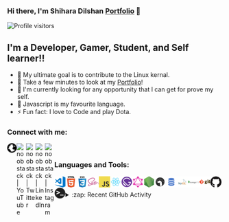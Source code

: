### Hi there, I'm Shihara Dilshan [Portfolio] 👋
![Profile visitors](https://visitor-badge.glitch.me/badge?page_id=shiharadilshan.visitor-badge)

## I'm a Developer, Gamer, Student, and Self learner!!

- 🌱 My ultimate goal is to contribute to the Linux kernal.
- 🔭 Take a few minutes to look at my [Portfolio]!
- 👯 I'm currently looking for any opportunity that I can get for prove my self.
- 🥅 Javascript is my favourite language.
- ⚡ Fun fact: I love to Code and play Dota.

### Connect with me:

[<img align="left" alt="noobstack" width="22px" src="https://raw.githubusercontent.com/iconic/open-iconic/master/svg/globe.svg" />][website]
[<img align="left" alt="noobstack | YouTube" width="22px" src="https://cdn.jsdelivr.net/npm/simple-icons@v3/icons/youtube.svg" />][website]
[<img align="left" alt="noobstack | Twitter" width="22px" src="https://cdn.jsdelivr.net/npm/simple-icons@v3/icons/twitter.svg" />][website]
[<img align="left" alt="noobstack | LinkedIn" width="22px" src="https://cdn.jsdelivr.net/npm/simple-icons@v3/icons/linkedin.svg" />][linkedin]
[<img align="left" alt="noobstack | Instagram" width="22px" src="https://cdn.jsdelivr.net/npm/simple-icons@v3/icons/instagram.svg" />][instagram]

<br />

### Languages and Tools:

[<img align="left" alt="Visual Studio Code" width="26px" src="https://raw.githubusercontent.com/github/explore/80688e429a7d4ef2fca1e82350fe8e3517d3494d/topics/visual-studio-code/visual-studio-code.png" />][vscode]
[<img align="left" alt="HTML5" width="26px" src="https://raw.githubusercontent.com/github/explore/80688e429a7d4ef2fca1e82350fe8e3517d3494d/topics/html/html.png" />][vscode]
[<img align="left" alt="CSS3" width="26px" src="https://raw.githubusercontent.com/github/explore/80688e429a7d4ef2fca1e82350fe8e3517d3494d/topics/css/css.png" />][vscode]
[<img align="left" alt="Sass" width="26px" src="https://raw.githubusercontent.com/github/explore/80688e429a7d4ef2fca1e82350fe8e3517d3494d/topics/sass/sass.png" />][vscode]
[<img align="left" alt="JavaScript" width="26px" src="https://raw.githubusercontent.com/github/explore/80688e429a7d4ef2fca1e82350fe8e3517d3494d/topics/javascript/javascript.png" />][vscode]
[<img align="left" alt="React" width="26px" src="https://raw.githubusercontent.com/github/explore/80688e429a7d4ef2fca1e82350fe8e3517d3494d/topics/react/react.png" />][vscode]
[<img align="left" alt="Gatsby" width="26px" src="https://raw.githubusercontent.com/github/explore/e94815998e4e0713912fed477a1f346ec04c3da2/topics/gatsby/gatsby.png" />][vscode]
[<img align="left" alt="GraphQL" width="26px" src="https://raw.githubusercontent.com/github/explore/80688e429a7d4ef2fca1e82350fe8e3517d3494d/topics/graphql/graphql.png" />][vscode]
[<img align="left" alt="Node.js" width="26px" src="https://raw.githubusercontent.com/github/explore/80688e429a7d4ef2fca1e82350fe8e3517d3494d/topics/nodejs/nodejs.png" />][vscode]
[<img align="left" alt="Deno" width="26px" src="https://raw.githubusercontent.com/github/explore/361e2821e2dea67711cde99c9c40ed357061cf27/topics/deno/deno.png" />][vscode]
[<img align="left" alt="SQL" width="26px" src="https://raw.githubusercontent.com/github/explore/80688e429a7d4ef2fca1e82350fe8e3517d3494d/topics/sql/sql.png" />][vscode]
[<img align="left" alt="MySQL" width="26px" src="https://raw.githubusercontent.com/github/explore/80688e429a7d4ef2fca1e82350fe8e3517d3494d/topics/mysql/mysql.png" />][vscode]
[<img align="left" alt="MongoDB" width="26px" src="https://raw.githubusercontent.com/github/explore/80688e429a7d4ef2fca1e82350fe8e3517d3494d/topics/mongodb/mongodb.png" />][vscode]
[<img align="left" alt="Git" width="26px" src="https://raw.githubusercontent.com/github/explore/80688e429a7d4ef2fca1e82350fe8e3517d3494d/topics/git/git.png" />][vscode]
[<img align="left" alt="GitHub" width="26px" src="https://raw.githubusercontent.com/github/explore/78df643247d429f6cc873026c0622819ad797942/topics/github/github.png" />][vscode]
[<img align="left" alt="Terminal" width="26px" src="https://raw.githubusercontent.com/github/explore/80688e429a7d4ef2fca1e82350fe8e3517d3494d/topics/terminal/terminal.png" />][vscode]

<br />
<br />


<details>
  <summary>:zap: Recent GitHub Activity</summary>
  
<!--START_SECTION:activity-->
1. ❌ Hold 4 PRs [#14](https://github.com/Shihara-Dilshan/RW-Jewellery-Automated-System-React-SpringBoot/pulls) in [Shihara-Dilshan/RW-Jewellery-Automated-System-React-SpringBoot](https://github.com/Shihara-Dilshan/RW-Jewellery-Automated-System-React-SpringBoot)
2. 🗣 Commented on [#14](https://github.com/codeSTACKr/codeSTACKr/issues/14) in [codeSTACKr/codeSTACKr](https://github.com/codeSTACKr/codeSTACKr)
3. ❌ Closed PR [#7](https://github.com/Shihara-Dilshan/RW-Jewellery-Automated-System-React-SpringBoot/pull/44) in [Shihara-Dilshan/RW-Jewellery-Automated-System-React-SpringBoot](https://github.com/codeSTACKr/codeSTACKr)
4. 🎉 Merged PR [#6](https://github.com/Shihara-Dilshan/DataStructures-And-Algorithms/pull/1) in [Shihara-Dilshan/codeSTACKr](https://github.com/Shihara-Dilshan/DataStructures-And-Algorithms)
5. 💪 Opened ISSUE [#259](https://github.com/Shihara-Dilshan/BringMeLK-Android-FireBase/issues) in [Shihara-Dilshan/BringMeLK-Android-FireBase ](https://github.com/Shihara-Dilshan/BringMeLK-Android-FireBase)
<!--END_SECTION:activity-->

</details>

[vscode]: https://code.visualstudio.com/
[Portfolio]: https://shiharadilshan.netlify.app/
[twitter]: https://twitter.com/codeSTACKr
[youtube]: https://youtube.com/codeSTACKr
[instagram]: https://www.instagram.com/shihara_dil/
[linkedin]: https://www.linkedin.com/in/shihara-dilshan-5297711a4/



[website]: https://noobstack.netlify.app/
[course]: http://vsCodeHero.com
[twitter]: https://twitter.com/codeSTACKr
[youtube]: https://youtube.com/codeSTACKr
[instagram]: https://www.instagram.com/shihara_dil/
[linkedin]: https://www.linkedin.com/in/shihara-dilshan-5297711a4/


